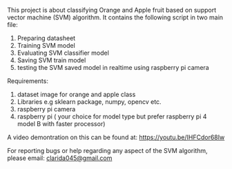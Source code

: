 This project is about classifying Orange and Apple fruit based on support vector machine (SVM) algorithm.
It contains the following script in two main file:
1. Preparing datasheet 
2. Training SVM model 
3. Evaluating SVM classifier model
4. Saving SVM train model
5. testing the SVM saved model in realtime using raspberry pi camera

Requirements:
1. dataset image for orange and apple class
2. Libraries e.g sklearn package, numpy, opencv etc.
3. raspberry pi camera 
4. raspberry pi ( your choice for model type but prefer raspberry pi 4 model B with faster processor)

A video demontration on this can be found at: https://youtu.be/IHFCdor68Iw

For reporting bugs or help regarding any aspect of the SVM algorithm, please email: clarida045@gmail.com
